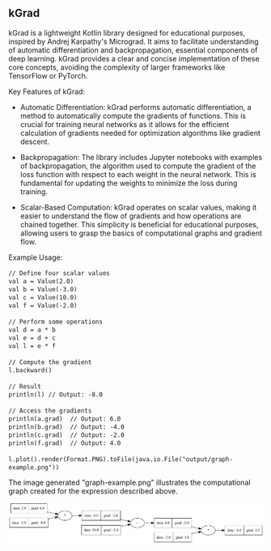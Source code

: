 ## kGrad

kGrad is a lightweight Kotlin library designed for educational purposes, inspired by Andrej Karpathy's Micrograd. It aims to facilitate understanding of automatic differentiation and backpropagation, essential components of deep learning. kGrad provides a clear and concise implementation of these core concepts, avoiding the complexity of larger frameworks like TensorFlow or PyTorch.

Key Features of kGrad:

- Automatic Differentiation: kGrad performs automatic differentiation, a method to automatically compute the gradients of functions. This is crucial for training neural networks as it allows for the efficient calculation of gradients needed for optimization algorithms like gradient descent.

- Backpropagation: The library includes Jupyter notebooks with examples of backpropagation, the algorithm used to compute the gradient of the loss function with respect to each weight in the neural network. This is fundamental for updating the weights to minimize the loss during training.

- Scalar-Based Computation: kGrad operates on scalar values, making it easier to understand the flow of gradients and how operations are chained together. This simplicity is beneficial for educational purposes, allowing users to grasp the basics of computational graphs and gradient flow.


Example Usage:

```
// Define four scalar values
val a = Value(2.0)
val b = Value(-3.0)
val c = Value(10.0)
val f = Value(-2.0)

// Perform some operations
val d = a * b
val e = d + c
val l = e * f

// Compute the gradient
l.backward()

// Result
println(l) // Output: -8.0

// Access the gradients
println(a.grad)  // Output: 6.0
println(b.grad)  // Output: -4.0
println(c.grad)  // Output: -2.0
println(f.grad)  // Output: 4.0

l.plot().render(Format.PNG).toFile(java.io.File("output/graph-example.png"))

```
The image generated "graph-example.png" illustrates the computational graph created for the expression described above.

![alt text](https://github.com/bushjavier/kGrad/blob/main/graph-example.png?raw=true)



